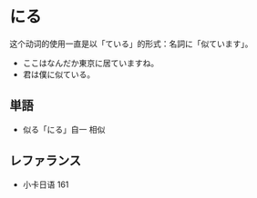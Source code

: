 # にる

这个动词的使用一直是以「ている」的形式：名詞に「似ています」。

- ここはなんだか東京に居ていますね。
- 君は僕に似ている。

## 単語

- 似る「にる」自一 相似

## レファランス

- 小卡日语 161
